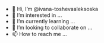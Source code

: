- 👋 Hi, I’m @ivana-toshevaaleksoska
- 👀 I’m interested in ...
- 🌱 I’m currently learning ...
- 💞️ I’m looking to collaborate on ...
- 📫 How to reach me ...

<!---
ivana-toshevaaleksoska/ivana-toshevaaleksoska is a ✨ special ✨ repository because its `README.md` (this file) appears on your GitHub profile.
You can click the Preview link to take a look at your changes.
--->
